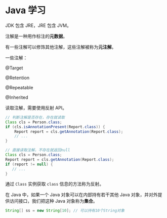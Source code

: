 # Java 学习

JDK 包含 JRE，JRE 包含 JVM。

注解是一种用作标注的**元数据**。

有一些注解可以修饰其他注解，这些注解被称为**元注解**。

一些注解：

@Target

@Retention

@Repeatable

@Inherited

读取注解，需要使用反射 API。

```java
// 判断注解是否存在，存在就读取
Class cls = Person.class;
if (cls.isAnnotationPresent(Report.class)) {
    Report report = cls.getAnnotation(Report.class);
    // ...
}
```

```java
// 直接读取注解，不存在就返回null
Class cls = Person.class;
Report report = cls.getAnnotation(Report.class);
if (report != null) {
   // ...
}
```

通过 `Class` 实例获取 `class` 信息的方法称为反射。

在 Java 中，如果一个 Java 对象可以在内部持有若干其他 Java 对象，并对外提供访问接口，我们把这种 Java 对象称为**集合**。 

```java
String[] ss = new String[10]; // 可以持有10个String对象
```

















